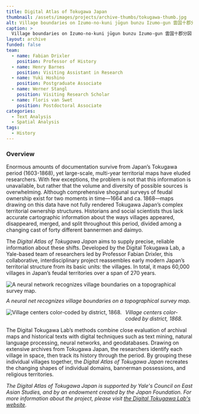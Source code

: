 ```yaml
---
title: Digital Atlas of Tokugawa Japan
thumbnail: /assets/images/projects/archive-thumbs/tokugawa-thumb.jpg
alt: Village boundaries on Izumo-no-kuni jūgun bunzu Izumo-gun 雲国十郡分図 出雲郡 (1821).
caption: >
  Village boundaries on Izumo-no-kuni jūgun bunzu Izumo-gun 雲国十郡分図 出雲郡 (1821)
layout: archive
funded: false
team:
  - name: Fabian Drixler
    position: Professor of History
  - name: Henry Barnes
    position: Visiting Assistant in Research
  - name: Yuki Hoshino
    position: Postgraduate Associate
  - name: Werner Stangl
    position: Visiting Research Scholar
  - name: Floris van Swet
    position: Postdoctoral Associate
categories:
  - Text Analysis
  - Spatial Analysis
tags:
  - History
---
```


### Overview

Enormous amounts of documentation survive from Japan’s Tokugawa period (1603-1868), yet large-scale, multi-year territorial maps have eluded researchers. With few exceptions, the problem is not that this information is unavailable, but rather that the volume and diversity of possible sources is overwhelming. Although comprehensive shogunal surveys of feudal ownership exist for two moments in time—1664 and ca. 1868—maps drawing on this data have not fully rendered Tokugawa Japan’s complex territorial ownership structures. Historians and social scientists thus lack accurate cartographic information about the ways villages appeared, disappeared, merged, and split throughout this period, divided among a changing cast of forty different bannermen and daimyo.
 
The *Digital Atlas of Tokugawa Japan* aims to supply precise, reliable information about these shifts. Developed by the Digital Tokugawa Lab, a Yale-based team of researchers led by Professor Fabian Drixler, this collaborative, interdisciplinary project reassembles early modern Japan’s territorial structure from its basic units: the villages. In total, it maps 60,000 villages in Japan’s feudal territories over a span of 270 years.

<img src='{{site.baseurl}}/assets/images/projects/project-extras/tokugawa-neural-network.jpg'
     alt='A neural network recognizes village boundaries on a topographical survey map.'
     style='float: left; margin-right: 10px; padding-bottom: 10px' />

*A neural net recognizes village boundaries on a topographical survey map.*

<img src='{{site.baseurl}}/assets/images/projects/project-extras/tokugawa-village-centers.jpg'
     alt='Village centers color-coded by district, 1868.'
     style='float: left; margin-right: 10px; padding-bottom: 10px' />

*Village centers color-coded by district, 1868.*
 
The Digital Tokugawa Lab’s methods combine close evaluation of archival maps and historical texts with digital techniques such as text mining, natural language processing, neural networks, and geodatabases. Drawing on extensive archives from Tokugawa Japan, the researchers identify each village in space, then track its history through the period. By grouping these individual villages together, the *Digital Atlas of Tokugawa Japan* recreates the changing shapes of individual domains, bannerman possessions, and religious territories.

*The Digital Atlas of Tokugawa Japan is supported by Yale's Council on East Asian Studies, and by an endowment created by the Japan Foundation. For more information about the project, please visit <a href='https://dtl.macmillan.yale.edu/' target='_blank'>the Digital Tokugawa Lab's website</a>.*
